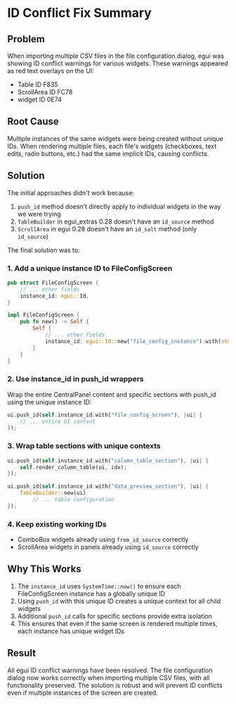 # ID Conflict Fix Summary

## Problem
When importing multiple CSV files in the file configuration dialog, egui was showing ID conflict warnings for various widgets. These warnings appeared as red text overlays on the UI:
- Table ID F835
- ScrollArea ID FC78  
- widget ID 0E74

## Root Cause
Multiple instances of the same widgets were being created without unique IDs. When rendering multiple files, each file's widgets (checkboxes, text edits, radio buttons, etc.) had the same implicit IDs, causing conflicts.

## Solution
The initial approaches didn't work because:
1. `push_id` method doesn't directly apply to individual widgets in the way we were trying
2. `TableBuilder` in egui_extras 0.28 doesn't have an `id_source` method
3. `ScrollArea` in egui 0.28 doesn't have an `id_salt` method (only `id_source`)

The final solution was to:

### 1. Add a unique instance ID to FileConfigScreen
```rust
pub struct FileConfigScreen {
    // ... other fields
    instance_id: egui::Id,
}

impl FileConfigScreen {
    pub fn new() -> Self {
        Self {
            // ... other fields
            instance_id: egui::Id::new("file_config_instance").with(std::time::SystemTime::now()),
        }
    }
}
```

### 2. Use instance_id in push_id wrappers
Wrap the entire CentralPanel content and specific sections with push_id using the unique instance ID:
```rust
ui.push_id(self.instance_id.with("file_config_screen"), |ui| {
    // ... entire UI content
});
```

### 3. Wrap table sections with unique contexts
```rust
ui.push_id(self.instance_id.with("column_table_section"), |ui| {
    self.render_column_table(ui, idx);
});

ui.push_id(self.instance_id.with("data_preview_section"), |ui| {
    TableBuilder::new(ui)
        // ... table configuration
});
```

### 4. Keep existing working IDs
- ComboBox widgets already using `from_id_source` correctly
- ScrollArea widgets in panels already using `id_source` correctly

## Why This Works
1. The `instance_id` uses `SystemTime::now()` to ensure each FileConfigScreen instance has a globally unique ID
2. Using `push_id` with this unique ID creates a unique context for all child widgets
3. Additional `push_id` calls for specific sections provide extra isolation
4. This ensures that even if the same screen is rendered multiple times, each instance has unique widget IDs

## Result
All egui ID conflict warnings have been resolved. The file configuration dialog now works correctly when importing multiple CSV files, with all functionality preserved. The solution is robust and will prevent ID conflicts even if multiple instances of the screen are created. 